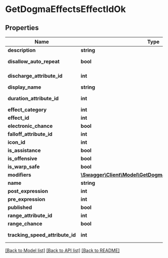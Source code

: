 # GetDogmaEffectsEffectIdOk

## Properties
Name | Type | Description | Notes
------------ | ------------- | ------------- | -------------
**description** | **string** | description string | [optional] 
**disallow_auto_repeat** | **bool** | disallow_auto_repeat boolean | [optional] 
**discharge_attribute_id** | **int** | discharge_attribute_id integer | [optional] 
**display_name** | **string** | display_name string | [optional] 
**duration_attribute_id** | **int** | duration_attribute_id integer | [optional] 
**effect_category** | **int** | effect_category integer | [optional] 
**effect_id** | **int** | effect_id integer | 
**electronic_chance** | **bool** | electronic_chance boolean | [optional] 
**falloff_attribute_id** | **int** | falloff_attribute_id integer | [optional] 
**icon_id** | **int** | icon_id integer | [optional] 
**is_assistance** | **bool** | is_assistance boolean | [optional] 
**is_offensive** | **bool** | is_offensive boolean | [optional] 
**is_warp_safe** | **bool** | is_warp_safe boolean | [optional] 
**modifiers** | [**\Swagger\Client\Model\GetDogmaEffectsEffectIdModifier[]**](GetDogmaEffectsEffectIdModifier.md) | modifiers array | [optional] 
**name** | **string** | name string | [optional] 
**post_expression** | **int** | post_expression integer | [optional] 
**pre_expression** | **int** | pre_expression integer | [optional] 
**published** | **bool** | published boolean | [optional] 
**range_attribute_id** | **int** | range_attribute_id integer | [optional] 
**range_chance** | **bool** | range_chance boolean | [optional] 
**tracking_speed_attribute_id** | **int** | tracking_speed_attribute_id integer | [optional] 

[[Back to Model list]](../README.md#documentation-for-models) [[Back to API list]](../README.md#documentation-for-api-endpoints) [[Back to README]](../README.md)


